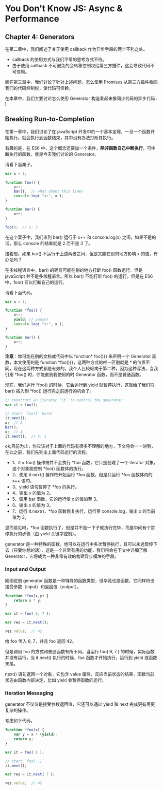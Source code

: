 # You Don't Know JS: Async & Performance
## Chapter 4: Generators
在第二章中，我们阐述了关于使用 callback 作为异步手段的两个不利之处。
- callback 的使用方式与我们平常的思考方式不符。
- 由于使用 callback 不可避免的会转移控制权给第三方插件，这会导致代码不可信赖。

而在第三章中，我们讨论了针对上述问题，怎么使用 Promises 从第三方插件收回我们的代码控制权，使代码可信赖。

在本章中，我们主要讨论怎么使用 Generator 构造看起来像同步代码的异步代码 : )

## Breaking Run-to-Completion
在第一章中，我们讨论了在 javaScript 开发中的一个基本定理，一旦一个函数开始执行，就会执行到函数结束，其中没有办法打断其执行。

有趣的是，在 ES6 中，这个概念还要加一个条件，**除非函数自己中断执行**。可中断执行的函数，就是今天我们讨论的 Generator。

请看下面栗子。

``` javaScript
var x = 1;

function foo() {
	x++;
	bar();  // what about this line?
	console.log( "x:", x );
}

function bar() {
	x++;
}

foo();  // x: 3
```
在这个栗子中，我们直到 bar() 运行于 x++ 和 console.log(x) 之间，如果不是的话，那么 console 的结果就是 2 而不是 3 了。

接着想，如果 bar() 不运行于上述两者之间，但是又能在别的地方影响 x 的值，有办法吗？

在多线程语言中，bar() 的确有可能在别的地方打断 foo() 函数运行，但是 javaScript 并不是多线程语言。所以 bar() 不能打断 foo() 的运行，但是在 ES6 中，foo() 可以打断自己的运行。

请看下面代码。

``` javaScript
var x = 1;

function *foo() {
	x++;
	yield; // pause!
	console.log( "x:", x );
}

function bar() {
	x++;
}
```
**注意**：你可能在别的文档或代码中以 function* foo(){} 来声明一个 Generator 函数，本文使用的是 function *foo(){}，这两种方式的唯一区别就是 * 的位置不同，现在这两种方式都是有效的，我个人比较倾向于第二种，因为这种写法，当我引用 *foo() 时，你能直到我使用的时 Generator 函数，而不是普通函数。

现在，我们运行 *foo() 的时候，它会运行到 yield 就暂停执行，这就给了我们将 bar() 插入到 *foo() 运行完之前运行的机会了。

``` javaScript
// construct an iterator `it` to control the generator
var it = foo();

// start `foo()` here!
it.next();
x;  // 2
bar();
x;  // 3
it.next();  // x: 3
```
ok,目前为止，你应该对于上面的代码有很多不理解的地方，下文将会一一讲到，在此之前，我们先列出上面代码运行的流程。
- 1、it = foo() 操作符并不会执行 *foo 函数，它只是创建了一个 iterator 对象，这个对象能控制 *foo() 函数体的执行。
- 2、使用 it.next() 操作符开始运行 *foo 函数，但是只运行 *foo 函数体内的 x++ 语句。
- 3、yield 语句暂停了 *foo 的执行。
- 4、输出 x 的值为 2。
- 5、调用 bar 函数，它的运行使 x 的值加至 3。
- 6、输出 x 的值为 3。
- 7、运行 it.next()，*foo 函数恢复执行，运行至 console.log，输出 x 的当前值为 3。

显而易见吗，*foo 函数执行了，但是并不是一下子就执行完毕，而是中间有个暂停执行的步骤（由 yield 关键字控制）。

generator 是一种特殊的函数，他可以在运行中多次暂停执行，且可以永远暂停下去（只要你想的话），这是一个非常有用的功能，我们将会在下文中详细了解 Generator，它将成为一种非常有效的构建异步模块的手段。

### Input and Output
刚刚说到 generator 函数是一种特殊的函数类型，但毕竟也是函数，它同样的也接受参数（input）和返回值（output）。

``` javaScript
function *foo(x,y) {
	return x * y;
}

var it = foo( 6, 7 );

var res = it.next();

res.value;	// 42
```
给 foo 传入 6, 7，并且 foo 返回 42。

但是调用 foo 的方式和普通函数有所不同，当运行 foo( 6, 7 ) 的时候，实际函数并没有运行，当 it.next() 执行的时候，foo 函数才开始执行，运行到 yield 或函数末尾。

next() 语句返回一个对象，它包含 value 属性，反应当前状态的结果，函数当前状态由函数内部决定，比如 yield 会暂停函数的运行。

### Iteration Messaging
generator 不仅仅是接受参数返回值，它还可以通过 yield 和 next 完成更有用更复杂的操作。

考虑如下代码。

``` javaScript
function *foo(x) {
	var y = x * (yield);
	return y;
}

var it = foo( 6 );

// start `foo(..)`
it.next();

var res = it.next( 7 );

res.value;  // 42
```